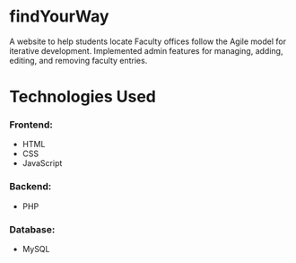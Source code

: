 # findYourWay
A website to help students locate
Faculty offices follow the Agile model for iterative development. 
Implemented admin features for managing, adding, editing, and removing 
faculty entries.

# Technologies Used


### Frontend:
- HTML
- CSS
- JavaScript
  
### Backend:
- PHP

### Database:
- MySQL

